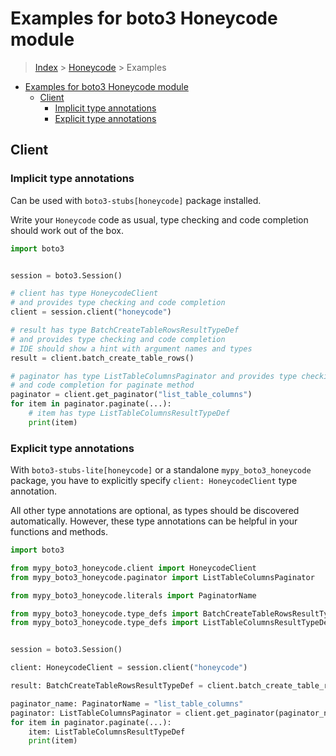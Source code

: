 <a id="examples-for-boto3-honeycode-module"></a>

# Examples for boto3 Honeycode module

> [Index](../README.md) > [Honeycode](./README.md) > Examples

- [Examples for boto3 Honeycode module](#examples-for-boto3-honeycode-module)
  - [Client](#client)
    - [Implicit type annotations](#implicit-type-annotations)
    - [Explicit type annotations](#explicit-type-annotations)

<a id="client"></a>

## Client

<a id="implicit-type-annotations"></a>

### Implicit type annotations

Can be used with `boto3-stubs[honeycode]` package installed.

Write your `Honeycode` code as usual, type checking and code completion should
work out of the box.

```python
import boto3


session = boto3.Session()

# client has type HoneycodeClient
# and provides type checking and code completion
client = session.client("honeycode")

# result has type BatchCreateTableRowsResultTypeDef
# and provides type checking and code completion
# IDE should show a hint with argument names and types
result = client.batch_create_table_rows()

# paginator has type ListTableColumnsPaginator and provides type checking
# and code completion for paginate method
paginator = client.get_paginator("list_table_columns")
for item in paginator.paginate(...):
    # item has type ListTableColumnsResultTypeDef
    print(item)
```

<a id="explicit-type-annotations"></a>

### Explicit type annotations

With `boto3-stubs-lite[honeycode]` or a standalone `mypy_boto3_honeycode`
package, you have to explicitly specify `client: HoneycodeClient` type
annotation.

All other type annotations are optional, as types should be discovered
automatically. However, these type annotations can be helpful in your functions
and methods.

```python
import boto3

from mypy_boto3_honeycode.client import HoneycodeClient
from mypy_boto3_honeycode.paginator import ListTableColumnsPaginator

from mypy_boto3_honeycode.literals import PaginatorName

from mypy_boto3_honeycode.type_defs import BatchCreateTableRowsResultTypeDef
from mypy_boto3_honeycode.type_defs import ListTableColumnsResultTypeDef


session = boto3.Session()

client: HoneycodeClient = session.client("honeycode")

result: BatchCreateTableRowsResultTypeDef = client.batch_create_table_rows()

paginator_name: PaginatorName = "list_table_columns"
paginator: ListTableColumnsPaginator = client.get_paginator(paginator_name)
for item in paginator.paginate(...):
    item: ListTableColumnsResultTypeDef
    print(item)
```
